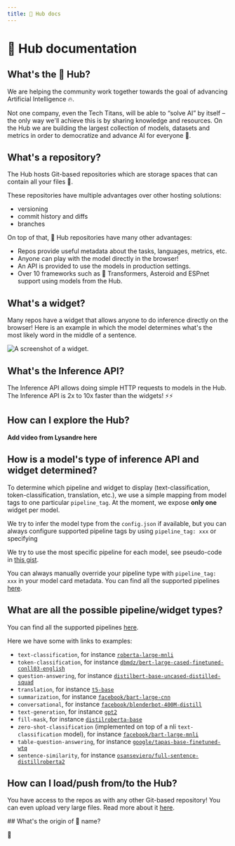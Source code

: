 ```yaml
---
title: 🤗 Hub docs
---
```


<h1>🤗 Hub documentation</h1>


## What's the 🤗 Hub?

We are helping the community work together towards the goal of advancing Artificial Intelligence 🔥.

Not one company, even the Tech Titans, will be able to “solve AI” by itself – the only way we'll achieve this is by sharing knowledge and resources. On the Hub we are building the largest collection of models, datasets and metrics in order to democratize and advance AI for everyone 🚀.


## What's a repository?

The Hub hosts Git-based repositories which are storage spaces that can contain all your files 💾.

These repositories have multiple advantages over other hosting solutions:

* versioning
* commit history and diffs
* branches

On top of that, 🤗 Hub repositories have many other advantages:

* Repos provide useful metadata about the tasks, languages, metrics, etc.
* Anyone can play with the model directly in the browser!
* An API is provided to use the models in production settings.
* Over 10 frameworks such as 🤗 Transformers, Asteroid and ESPnet support using models from the Hub. 


## What's a widget?

Many repos have a widget that allows anyone to do inference directly on the browser! Here is an example in which the model determines what's the most likely word in the middle of a sentence.

![A screenshot of a widget.](widget.png)


## What's the Inference API?

The Inference API allows doing simple HTTP requests to models in the Hub. The Inference API is 2x to 10x faster than the widgets! ⚡⚡


## How can I explore the Hub?
**Add video from Lysandre here**

## How is a model's type of inference API and widget determined?

To determine which pipeline and widget to display (text-classification, token-classification, translation, etc.), we use a simple mapping from model tags to one particular `pipeline_tag`. At the moment, we expose **only one** widget per model.

We try to infer the model type from the `config.json` if available, but you can always configure supported pipeline tags by using `pipeline_tag: xxx` or specifying 

We try to use the most specific pipeline for each model, see pseudo-code in [this gist](https://gist.github.com/julien-c/857ba86a6c6a895ecd90e7f7cab48046).

You can always manually override your pipeline type with `pipeline_tag: xxx` in your model card metadata. You can find all the supported pipelines [here](https://github.com/huggingface/huggingface_hub/blob/main/interfaces/Types.ts).


## What are all the possible pipeline/widget types?

You can find all the supported pipelines [here](https://github.com/huggingface/huggingface_hub/blob/main/interfaces/Types.ts).

Here we have some with links to examples:

- `text-classification`, for instance [`roberta-large-mnli`](https://huggingface.co/roberta-large-mnli)
- `token-classification`, for instance [`dbmdz/bert-large-cased-finetuned-conll03-english`](https://huggingface.co/dbmdz/bert-large-cased-finetuned-conll03-english)
- `question-answering`, for instance [`distilbert-base-uncased-distilled-squad`](https://huggingface.co/distilbert-base-uncased-distilled-squad)
- `translation`, for instance [`t5-base`](https://huggingface.co/t5-base)
- `summarization`, for instance [`facebook/bart-large-cnn`](https://huggingface.co/facebook/bart-large-cnn)
- `conversational`, for instance [`facebook/blenderbot-400M-distill`](https://huggingface.co/facebook/blenderbot-400M-distill)
- `text-generation`, for instance [`gpt2`](https://huggingface.co/gpt2)
- `fill-mask`, for instance [`distilroberta-base`](https://huggingface.co/distilroberta-base)
- `zero-shot-classification` (implemented on top of a nli `text-classification` model), for instance [`facebook/bart-large-mnli`](https://huggingface.co/facebook/bart-large-mnli)
- `table-question-answering`, for instance [`google/tapas-base-finetuned-wtq`](https://huggingface.co/google/tapas-base-finetuned-wtq)
- `sentence-similarity`, for instance [`osanseviero/full-sentence-distillroberta2`](/osanseviero/full-sentence-distillroberta2)


## How can I load/push from/to the Hub?

You have access to the repos as with any other Git-based repository! You can even upload very large files. Read more about it [here](https://huggingface.co/welcome).

## What's the origin of 🤗 name? 

🤗